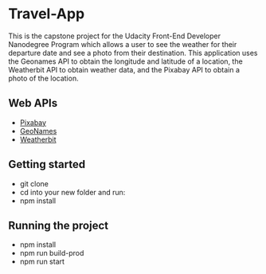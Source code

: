 # Travel-App
This is the capstone project for the Udacity Front-End Developer Nanodegree Program which allows a user to see the weather for their departure date and see a photo from their destination. This application uses the Geonames API to obtain the longitude and latitude of a location, the Weatherbit API to obtain weather data, and the Pixabay API to obtain a photo of the location.

## Web APIs
* [Pixabay](https://pixabay.com/)
* [GeoNames](http://www.geonames.org/)
* [Weatherbit](https://www.weatherbit.io/)


## Getting started
* git clone
* cd into your new folder and run:
* npm install

## Running the project
* npm install
* npm run build-prod
* npm run start
